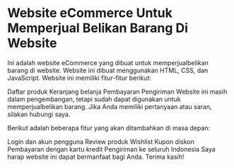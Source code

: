 # Website eCommerce Untuk Memperjual Belikan Barang Di Website

Ini adalah website eCommerce yang dibuat untuk memperjualbelikan barang di website. Website ini dibuat menggunakan HTML, CSS, dan JavaScript. Website ini memiliki fitur-fitur berikut:

Daftar produk
Keranjang belanja
Pembayaran
Pengiriman
Website ini masih dalam pengembangan, tetapi sudah dapat digunakan untuk memperjualbelikan barang. Jika Anda memiliki pertanyaan atau saran, silakan hubungi saya.

Berikut adalah beberapa fitur yang akan ditambahkan di masa depan:

Login dan akun pengguna
Review produk
Wishlist
Kupon diskon
Pembayaran dengan kartu kredit
Pengiriman ke seluruh Indonesia
Saya harap website ini dapat bermanfaat bagi Anda. Terima kasih!
